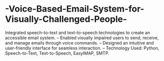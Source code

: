 # -Voice-Based-Email-System-for-Visually-Challenged-People-
Integrated speech-to-text and text-to-speech technologies to create an accessible email system. – Enabled visually impaired users to send, receive, and manage emails through voice commands. – Designed an intuitive and user-friendly interface for seamless interaction. – Technology Used: Python, Speech-to-Text, Text-to-Speech, EasyIMAP, SMTP. 
